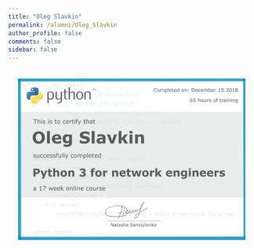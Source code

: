 ```yaml
---
title: "Oleg Slavkin"
permalink: /alumni/Oleg_Slavkin
author_profile: false
comments: false
sidebar: false
---
```


<div style="padding: 20px;">
  <img src="https://raw.githubusercontent.com/pyneng/pyneng.github.io/master/alumni/Oleg_Slavkin.png" alt="Python for network engineers">
</div>


